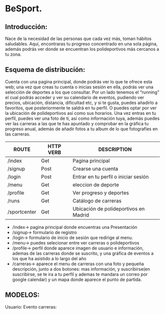 # BeSport.

## Introducción:
Nace de la necesidad de las personas que cada vez más, toman hábitos saludables. Aquí, encontraras tu progreso concentrado en una sola página, además podrás ver donde se encuentran los polideportivos más cercanos a tu zona.
## Esquema de distribución:
Cuenta con una pagina principal, donde podrás ver lo que te ofrece esta web; una vez que creas tu cuenta o inicias sesión en ella, podrás ver una selección de deportes a los que consultar.
Por un lado tenemos el “running” el cual podrás acceder y ver su calendario de eventos, pudiendo ver precios, ubicación, distancia, dificultad etc, y si te gusta, puedes añadirlo a favoritos, que posteriormente te saldrá en tu perfil.
O puedes optar por ver la ubicación de polideportivos así como sus horarios.
Una vez entras en tu perfil, puedes ver una foto de ti, así como información tuya, además puedes ver las carreras a las que te has apuntado y comprobar en la gráfica tu progreso anual, además de añadir fotos a tu album de lo que fotografíes en las carreras.

   ROUTE | HTTP VERB |  DESCRIPTION
 --------|-----------|-------------
 /index  |  Get      | Pagina principal
 /signup |  Post     | Crearse una cuenta
 /login  |  Post     | Entrar en tu perfil o iniciar sesión
 /menu   |  Get      |  eleccion de deporte
/profile |  Get      | Ver progreso y deportes
/runs    |  Get      | Catálogo de carreras
/sportcenter| Get    | Ubicación de polideportivos en Madrid


* /index-> pagina principal donde encuentras una Presentación  
* /signup-> formulario de registro 
* /login-> formulario de inicio de sesión que redirige al menu. 
* /menu-> puedes selecionar entre ver carreras o polideportivos 
* /profile-> perfil donde aparece imagen de usuario e información, ademas de las carreras donde se suscrito, y una gráfica de eventos a los que ha asistido a lo largo del año 
* /carreras-> aparece el menu de carreras con una foto y pequeña descripción, junto a dos botones: mas información, y suscribirse(en suscribirse, se te ira a tu perfil y ademas te mandara un correo por google calendar) y un mapa donde aparece el punto de partida.    

## MODELOS:
Usuario:
Evento carreras: